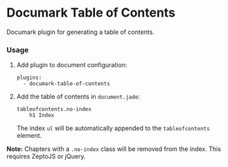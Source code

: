 # Documark Table of Contents

Documark plugin for generating a table of contents.

### Usage

1. Add plugin to document configuration:

	```
	plugins:
	  - documark-table-of-contents
	```

2. Add the table of contents in `document.jade`:

	```jade
	tableofcontents.no-index
		h1 Index
	```

	The index `ul` will be automatically appended to the `tableofcontents` element.

__Note:__ Chapters with a `.no-index` class will be removed from the index. This requires ZeptoJS or jQuery.
